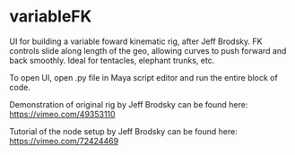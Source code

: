 # variableFK
UI for building a variable foward kinematic rig, after Jeff Brodsky. FK controls slide along length of the geo, allowing curves to push forward and back smoothly. Ideal for tentacles, elephant trunks, etc.

To open UI, open .py file in Maya script editor and run the entire block of code. 

Demonstration of original rig by Jeff Brodsky can be found here:
https://vimeo.com/49353110

Tutorial of the node setup by Jeff Brodsky can be found here:
https://vimeo.com/72424469
